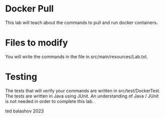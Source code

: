 # Docker Pull
This lab will teach about the commands to pull and run docker containers.

# Files to modify

You will write the commands in the file in src/main/resources/Lab.txt.

# Testing

The tests that will verify your commands are written in src/test/DockerTest.
The tests are written in Java using JUnit. An understanding of Java / JUnit is not needed in order to complete this lab.

ted balashov 2023